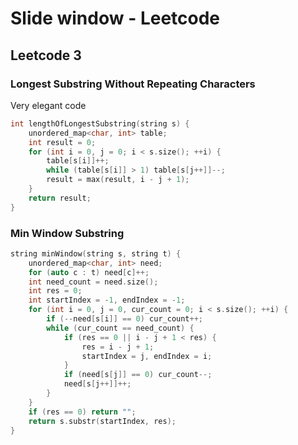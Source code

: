 # Slide window - Leetcode

## Leetcode 3

### **Longest Substring Without Repeating Characters**

Very elegant code

```cpp
int lengthOfLongestSubstring(string s) {
    unordered_map<char, int> table;
    int result = 0;
    for (int i = 0, j = 0; i < s.size(); ++i) {
        table[s[i]]++;
        while (table[s[i]] > 1) table[s[j++]]--;
        result = max(result, i - j + 1);
    }
    return result;
}
```

### Min Window Substring

```cpp
string minWindow(string s, string t) {
    unordered_map<char, int> need;
    for (auto c : t) need[c]++;
    int need_count = need.size();
    int res = 0;
    int startIndex = -1, endIndex = -1;
    for (int i = 0, j = 0, cur_count = 0; i < s.size(); ++i) {
        if (--need[s[i]] == 0) cur_count++;
        while (cur_count == need_count) {
            if (res == 0 || i - j + 1 < res) {
                res = i - j + 1;
                startIndex = j, endIndex = i;
            }
            if (need[s[j]] == 0) cur_count--;
            need[s[j++]]++;
        }
    }
    if (res == 0) return "";
    return s.substr(startIndex, res);
}
```